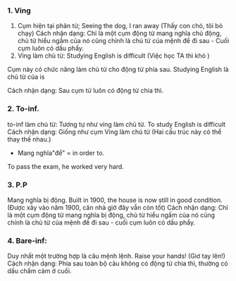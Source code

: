 ### 1. Ving
1) Cụm hiện tại phân từ;
Seeing the dog, I ran away (Thấy con chó, tôi bỏ chạy)
Cách nhận dạng:
Chỉ là một cụm động từ mang nghĩa chủ động, chủ từ hiểu ngầm của nó cũng chính là chủ từ của mệnh đề đi sau - Cuối cụm luôn có dấu phẩy.
2) Ving làm chủ từ:
Studying English is difficult (Việc học TA thì khó )

Cụm này có chức năng làm chủ từ cho động từ phía sau.
Studying English là chủ từ của is

Cách nhận dạng:
Sau cụm từ luôn có động từ chia thì.
### 2. To-inf.
to-inf làm chủ từ:
Tương tự như ving làm chủ từ.
To study English is difficult
Cách nhận dạng:
Giống như cụm Ving làm chủ từ (Hai cấu trúc này có thể thay thế nhau.)

- Mang nghĩa"để" = in order to.

To pass the exam, he worked very hard.

### 3. P.P
Mang nghĩa bị động.
Built in 1900, the house is now still in good condition.
(Được xây vào năm 1900, căn nhà giờ đây vẫn còn tốt)
Cách nhận dạng:
Chỉ là một cụm động từ mang nghĩa bị động, chủ từ hiểu ngầm của nó cũng chính là chủ từ của mệnh đề đi sau - cuối cụm luôn có dấu phẩy.

### 4. Bare-inf:
Duy nhất một trường hợp là câu mệnh lệnh.
Raise your hands! (Giơ tay lên!)
Cách nhận dạng:
Phía sau toàn bộ câu không có động từ chia thì, thường có dấu chấm cảm ở cuối.

